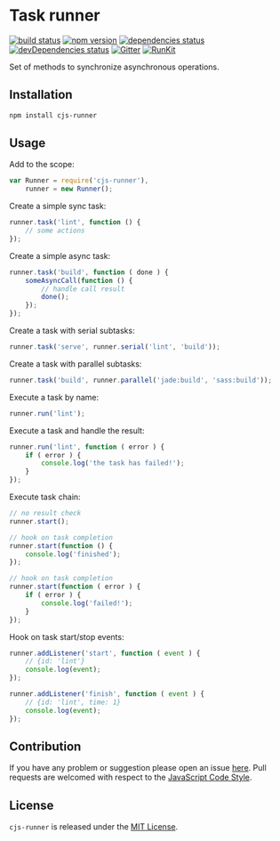 Task runner
===========

[![build status](https://img.shields.io/travis/cjssdk/runner.svg?style=flat-square)](https://travis-ci.org/cjssdk/runner)
[![npm version](https://img.shields.io/npm/v/cjs-runner.svg?style=flat-square)](https://www.npmjs.com/package/cjs-runner)
[![dependencies status](https://img.shields.io/david/cjssdk/runner.svg?style=flat-square)](https://david-dm.org/cjssdk/runner)
[![devDependencies status](https://img.shields.io/david/dev/cjssdk/runner.svg?style=flat-square)](https://david-dm.org/cjssdk/runner?type=dev)
[![Gitter](https://img.shields.io/badge/gitter-join%20chat-blue.svg?style=flat-square)](https://gitter.im/DarkPark/cjssdk)
[![RunKit](https://img.shields.io/badge/RunKit-try-yellow.svg?style=flat-square)](https://runkit.com/npm/cjs-runner)


Set of methods to synchronize asynchronous operations.


## Installation ##

```bash
npm install cjs-runner
```


## Usage ##

Add to the scope:

```js
var Runner = require('cjs-runner'),
    runner = new Runner();
```

Create a simple sync task:

```js
runner.task('lint', function () {
    // some actions
});
```

Create a simple async task:

```js
runner.task('build', function ( done ) {
    someAsyncCall(function () {
        // handle call result
        done();
    });
});
```

Create a task with serial subtasks:

```js
runner.task('serve', runner.serial('lint', 'build'));
```

Create a task with parallel subtasks:

```js
runner.task('build', runner.parallel('jade:build', 'sass:build'));
```

Execute a task by name:

```js
runner.run('lint');
```

Execute a task and handle the result:

```js
runner.run('lint', function ( error ) {
    if ( error ) {
        console.log('the task has failed!');
    }
});
```

Execute task chain:

```js
// no result check
runner.start();

// hook on task completion
runner.start(function () {
    console.log('finished');
});

// hook on task completion
runner.start(function ( error ) {
    if ( error ) {
        console.log('failed!');
    }
});
```

Hook on task start/stop events:

```js
runner.addListener('start', function ( event ) {
    // {id: 'lint'}
    console.log(event);
});

runner.addListener('finish', function ( event ) {
    // {id: 'lint', time: 1}
    console.log(event);
});
```


## Contribution ##

If you have any problem or suggestion please open an issue [here](https://github.com/cjssdk/runner/issues).
Pull requests are welcomed with respect to the [JavaScript Code Style](https://github.com/DarkPark/jscs).


## License ##

`cjs-runner` is released under the [MIT License](license.md).

